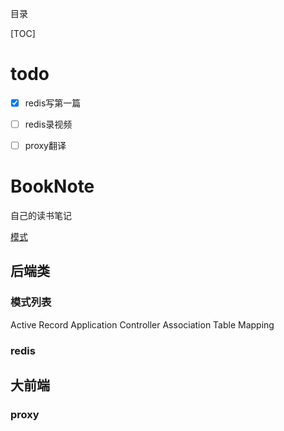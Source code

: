 目录


[TOC]

# todo

- [x] redis写第一篇
- [ ] redis录视频
- [ ] proxy翻译


# BookNote
自己的读书笔记

[模式](#模式列表)

## 后端类

### 模式列表
Active Record
Application Controller
Association Table Mapping

### redis

## 大前端

### proxy




